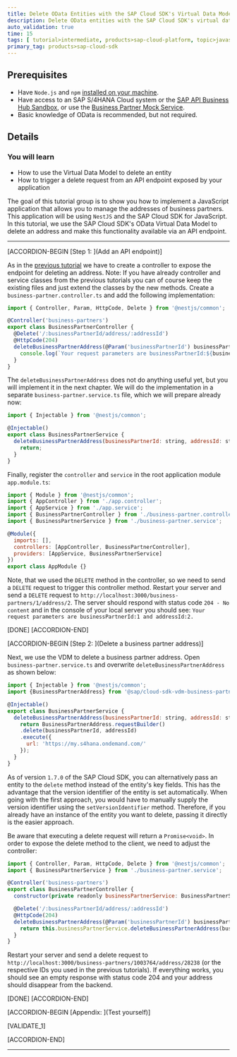 ```yaml
---
title: Delete OData Entities with the SAP Cloud SDK's Virtual Data Model
description: Delete OData entities with the SAP Cloud SDK's virtual data model to duild an address manager application.
auto_validation: true
time: 15
tags: [ tutorial>intermediate, products>sap-cloud-platform, topic>javascript, topic>odata]
primary_tag: products>sap-cloud-sdk
---
```


## Prerequisites
 - Have `Node.js` and `npm` [installed on your machine](s4sdkjs-prerequisites).
 - Have access to an SAP S/4HANA Cloud system or the [SAP API Business Hub Sandbox](https://api.sap.com/getting-started), or use the [Business Partner Mock Service](https://sap.github.io/cloud-s4-sdk-book/pages/mock-odata.html).
 - Basic knowledge of OData is recommended, but not required.

## Details
### You will learn
  - How to use the Virtual Data Model to delete an entity
  - How to trigger a delete request from an API endpoint exposed by your application

The goal of this tutorial group is to show you how to implement a JavaScript application that allows you to manage the addresses of business partners. This application will be using `NestJS` and the SAP Cloud SDK for JavaScript. In this tutorial, we use the SAP Cloud SDK's OData Virtual Data Model to delete an address and make this functionality available via an API endpoint.

---

[ACCORDION-BEGIN [Step 1: ](Add an API endpoint)]

As in the [previous tutorial](cloudsdk-js-vdm-update) we have to create a controller to expose the endpoint for deleting an address. Note: If you have already controller and service classes from the previous tutorials you can of course keep the existing files and just extend the classes by the new methods. Create a `business-partner.controller.ts` and add the following implementation:

```JavaScript / TypeScript
import { Controller, Param, HttpCode, Delete } from '@nestjs/common';

@Controller('business-partners')
export class BusinessPartnerController {
  @Delete('/:businessPartnerId/address/:addressId')
  @HttpCode(204)
  deleteBusinessPartnerAddress(@Param('businessPartnerId') businessPartnerId, @Param('addressId') addressId){
    console.log(`Your request parameters are businessPartnerId:${businessPartnerId} and addressId:${addressId}.`);
  }
}
```
The `deleteBusinessPartnerAddress` does not do anything useful yet, but you will implement it in the next chapter. We will do the implementation in a separate `business-partner.service.ts` file, which we will prepare already now:

```JavaScript / TypeScript
import { Injectable } from '@nestjs/common';

@Injectable()
export class BusinessPartnerService {
  deleteBusinessPartnerAddress(businessPartnerId: string, addressId: string): Promise<void> {
    return;
  }
}
```

Finally, register the `controller` and `service` in the root application module `app.module.ts`:

```JavaScript / TypeScript
import { Module } from '@nestjs/common';
import { AppController } from './app.controller';
import { AppService } from './app.service';
import { BusinessPartnerController } from './business-partner.controller';
import { BusinessPartnerService } from './business-partner.service';

@Module({
  imports: [],
  controllers: [AppController, BusinessPartnerController],
  providers: [AppService, BusinessPartnerService]
})
export class AppModule {}
```

Note, that we used the `DELETE` method in the controller, so we need to send a `DELETE` request to trigger this controller method. Restart your server and send a `DELETE` request to `http://localhost:3000/business-partners/1/address/2`. The server should respond with  status code `204 - No content` and in the console of your local server you should see:
`Your request parameters are businessPartnerId:1 and addressId:2.`

[DONE]
[ACCORDION-END]

[ACCORDION-BEGIN [Step 2: ](Delete a business partner address)]

Next, we use the VDM to delete a business partner address. Open `business-partner.service.ts` and overwrite `deleteBusinessPartnerAddress` as shown below:

```JavaScript / TypeScript
import { Injectable } from '@nestjs/common';
import {BusinessPartnerAddress} from '@sap/cloud-sdk-vdm-business-partner-service';

@Injectable()
export class BusinessPartnerService {
  deleteBusinessPartnerAddress(businessPartnerId: string, addressId: string): Promise<void> {
    return BusinessPartnerAddress.requestBuilder()
    .delete(businessPartnerId, addressId)
    .execute({
      url: 'https://my.s4hana.ondemand.com/'
    });
  }
}
```

As of version `1.7.0` of the SAP Cloud SDK, you can alternatively pass an entity to the `delete` method instead of the entity's key fields. This has the advantage that the version identifier of the entity is set automatically. When going with the first approach, you would have to manually supply the version identifier using the `setVersionIdentifier` method. Therefore, if you already have an instance of the entity you want to delete, passing it directly is the easier approach.

Be aware that executing a delete request will return a `Promise<void>`. In order to expose the delete method to the client, we need to adjust the controller:

```JavaScript / TypeScript
import { Controller, Param, HttpCode, Delete } from '@nestjs/common';
import { BusinessPartnerService } from './business-partner.service';

@Controller('business-partners')
export class BusinessPartnerController {
  constructor(private readonly businessPartnerService: BusinessPartnerService) {}

  @Delete('/:businessPartnerId/address/:addressId')
  @HttpCode(204)
  deleteBusinessPartnerAddress(@Param('businessPartnerId') businessPartnerId, @Param('addressId') addressId): Promise<void> {
    return this.businessPartnerService.deleteBusinessPartnerAddress(businessPartnerId, addressId);
  }
}
```

Restart your server and send a delete request to `http://localhost:3000/business-partners/1003764/address/28238` (or the respective IDs you used in the previous tutorials). If everything works, you should see an empty response with status code 204 and your address should disappear from the backend.

[DONE]
[ACCORDION-END]

[ACCORDION-BEGIN [Appendix: ](Test yourself)]

[VALIDATE_1]

[ACCORDION-END]

---
